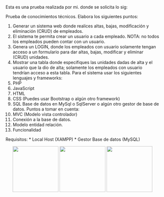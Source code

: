 Esta es una prueba realizada por mi. donde se solicita lo sig:

Prueba de conocimientos técnicos.
Elabora los siguientes puntos:
1. Generar un sistema web donde realices altas, bajas, modificación y eliminación (CRUD) de
empleados.
2. El sistema te permita crear un usuario a cada empleado. NOTA: no todos los empleados pueden
contar con un usuario.
3. Genera un LOGIN, donde los empleados con usuario solamente tengan acceso a un formulario
para dar altas, bajas, modificar y eliminar (CRUD) unidades.
4. Mostrar una tabla donde especifiques las unidades dadas de alta y el usuario que la dio de alta;
solamente los empleados con usuario tendrían acceso a esta tabla.
Para el sistema usar los siguientes lenguajes y frameworks:
1. PHP
2. JavaScript
3. HTML
4. CSS (Puedes usar Bootstrap o algún otro framework)
4. SQL
Base de datos en MySql o SqlServer o algún otro gestor de base de datos.
Puntos a tomar en cuenta:
1. MVC (Modelo vista controlador)
2. Conexión a la base de datos.
3. Modelo entidad relación.
4. Funcionalidad

Requisitos:
    * Local Host (XAMPP)
    * Gestor Base de datos (MySQL)
    
<p align="center"><img  width="150"  src="https://user-images.githubusercontent.com/89808639/218269870-865c7b38-7415-4d86-ab0f-db262bc66f32.png">
                  <img  width="150"  src="https://user-images.githubusercontent.com/89808639/218269934-aee18ceb-49e2-4df5-bdf1-9fe402fc36b5.png">
                  <img  width="150"  src="https://user-images.githubusercontent.com/89808639/218270003-9110315a-77ce-4525-a801-e9611ea70477.png">


    
